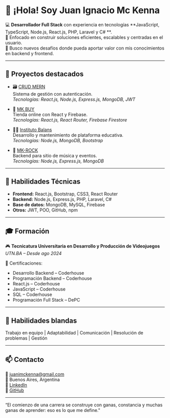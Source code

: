 # 👋 ¡Hola! Soy Juan Ignacio Mc Kenna

💻 **Desarrollador Full Stack** con experiencia en tecnologías **JavaScript, TypeScript, Node.js, React.js, PHP, Laravel y C# **.  
🔧 Enfocado en construir soluciones eficientes, escalables y centradas en el usuario.  
🎯 Busco nuevos desafíos donde pueda aportar valor con mis conocimientos en backend y frontend.

---

## 🚀 Proyectos destacados

- 🗃️ [CRUD MERN](https://frontend-crud-mern.onrender.com)  
  Sistema de gestión con autenticación.  
  _Tecnologías: React.js, Node.js, Express.js, MongoDB, JWT_

- 🛒 [MK BUY](https://mkbuy-6xz6un2qu-juanituzas-projects.vercel.app)  
  Tienda online con React y Firebase.  
  _Tecnologías: React.js, React Router, Firebase Firestore_

- 🧘‍♂️ [Instituto Balans](https://www.institutobalans.com.ar)  
  Desarrollo y mantenimiento de plataforma educativa.  
  _Tecnologías: Node.js, MongoDB, Bootstrap_

- 🎸 [MK-ROCK](https://backend-project-q2nk.onrender.com/)  
  Backend para sitio de música y eventos.  
  _Tecnologías: Node.js, Express.js, MongoDB_

---

## 🧠 Habilidades Técnicas

- **Frontend:** React.js, Bootstrap, CSS3, React Router  
- **Backend:** Node.js, Express.js, PHP, Laravel, C#  
- **Base de datos:** MongoDB, MySQL, Firebase  
- **Otros:** JWT, POO, GitHub, npm

---

## 🎓 Formación

🎮 **Tecnicatura Universitaria en Desarrollo y Producción de Videojuegos**  
_UTN.BA – Desde ago 2024_

📜 Certificaciones:
- Desarrollo Backend – Coderhouse  
- Programación Backend – Coderhouse  
- React.js – Coderhouse  
- JavaScript – Coderhouse  
- SQL – Coderhouse  
- Programación Full Stack – DePC

---

## 🧩 Habilidades blandas

Trabajo en equipo | Adaptabilidad | Comunicación | Resolución de problemas | Gestión

---

## 📫 Contacto

📧 juanimckenna@gmail.com  
📍 Buenos Aires, Argentina  
🔗 [LinkedIn](https://www.linkedin.com/in/juan-mckenna)  
🐙 [GitHub](https://github.com/juanituza)

---

“El comienzo de una carrera se construye con ganas, constancia y muchas ganas de aprender: eso es lo que me define."

